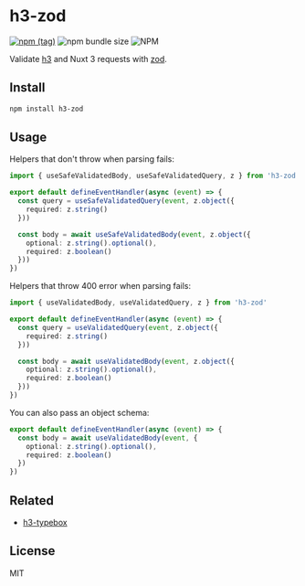 # h3-zod

[![npm (tag)](https://img.shields.io/npm/v/h3-zod?style=flat&colorA=000000&colorB=000000)](https://www.npmjs.com/package/h3-zod) ![npm bundle size](https://img.shields.io/bundlephobia/minzip/h3-zod?style=flat&colorA=000000&colorB=000000) ![NPM](https://img.shields.io/npm/l/h3-zod?style=flat&colorA=000000&colorB=000000)

Validate [h3](https://github.com/unjs/h3) and Nuxt 3 requests with [zod](https://github.com/colinhacks/zod).

## Install

```bash
npm install h3-zod
```

## Usage

Helpers that don't throw when parsing fails:

```ts
import { useSafeValidatedBody, useSafeValidatedQuery, z } from 'h3-zod'

export default defineEventHandler(async (event) => {
  const query = useSafeValidatedQuery(event, z.object({
    required: z.string()
  }))

  const body = await useSafeValidatedBody(event, z.object({
    optional: z.string().optional(),
    required: z.boolean()
  }))
})
```

Helpers that throw 400 error when parsing fails:

```ts
import { useValidatedBody, useValidatedQuery, z } from 'h3-zod'

export default defineEventHandler(async (event) => {
  const query = useValidatedQuery(event, z.object({
    required: z.string()
  }))

  const body = await useValidatedBody(event, z.object({
    optional: z.string().optional(),
    required: z.boolean()
  }))
})
```

You can also pass an object schema:

```ts
export default defineEventHandler(async (event) => {
  const body = await useValidatedBody(event, {
    optional: z.string().optional(),
    required: z.boolean()
  })
})
```

## Related

- [h3-typebox](https://github.com/kevinmarrec/h3-typebox)

## License

MIT
